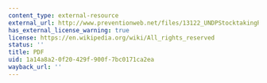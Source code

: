 ```yaml
---
content_type: external-resource
external_url: http://www.preventionweb.net/files/13122_UNDPStocktakingReportCCmainstreamin.pdf
has_external_license_warning: true
license: https://en.wikipedia.org/wiki/All_rights_reserved
status: ''
title: PDF
uid: 1a14a8a2-0f20-429f-900f-7bc0171ca2ea
wayback_url: ''
---
```

